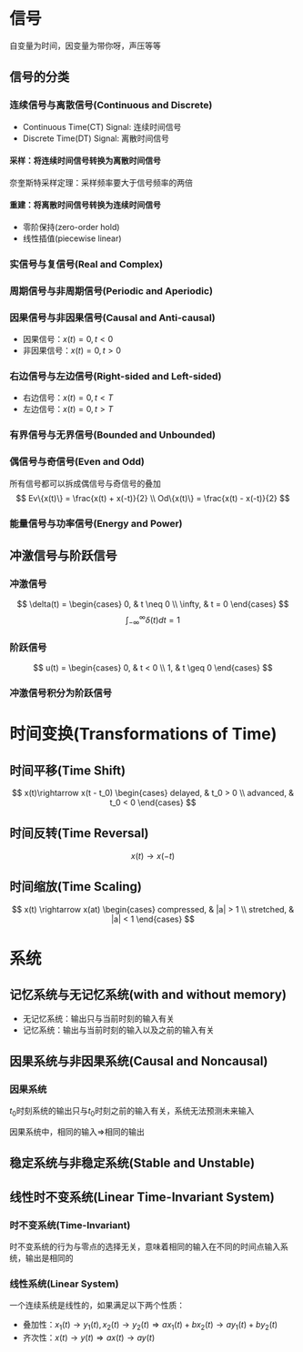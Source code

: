 # 信号

自变量为时间，因变量为带你呀，声压等等

## 信号的分类

### 连续信号与离散信号(Continuous and Discrete)

- Continuous Time(CT) Signal: 连续时间信号
- Discrete Time(DT) Signal: 离散时间信号

#### 采样：将连续时间信号转换为离散时间信号

奈奎斯特采样定理：采样频率要大于信号频率的两倍

#### 重建：将离散时间信号转换为连续时间信号

- 零阶保持(zero-order hold)
- 线性插值(piecewise linear)

### 实信号与复信号(Real and Complex)

### 周期信号与非周期信号(Periodic and Aperiodic)

### 因果信号与非因果信号(Causal and Anti-causal)

- 因果信号：$x(t) = 0, t < 0$
- 非因果信号：$x(t) = 0, t > 0$

### 右边信号与左边信号(Right-sided and Left-sided)

- 右边信号：$x(t) = 0, t < T$
- 左边信号：$x(t) = 0, t > T$

### 有界信号与无界信号(Bounded and Unbounded)

### 偶信号与奇信号(Even and Odd)

所有信号都可以拆成偶信号与奇信号的叠加
$$
Ev\{x(t)\} = \frac{x(t) + x(-t)}{2} \\
Od\{x(t)\} = \frac{x(t) - x(-t)}{2}
$$

### 能量信号与功率信号(Energy and Power)

## 冲激信号与阶跃信号

### 冲激信号

$$
\delta(t) = \begin{cases}
0, & t \neq 0 \\
\infty, & t = 0
\end{cases}
$$
$$
\int_{-\infty}^{\infty} \delta(t) dt = 1
$$

### 阶跃信号

$$
u(t) = \begin{cases}
0, & t < 0 \\
1, & t \geq 0
\end{cases}
$$

### 冲激信号积分为阶跃信号

# 时间变换(Transformations of Time)

## 时间平移(Time Shift)

$$
x(t)\rightarrow x(t - t_0) \begin{cases}
    delayed, & t_0 > 0 \\
    advanced, & t_0 < 0
\end{cases}
$$

## 时间反转(Time Reversal)

$$
x(t) \rightarrow x(-t)
$$

## 时间缩放(Time Scaling)

$$
x(t) \rightarrow x(at) \begin{cases}
    compressed, & |a| > 1 \\
    stretched, & |a| < 1
\end{cases}
$$

# 系统

## 记忆系统与无记忆系统(with and without memory)

- 无记忆系统：输出只与当前时刻的输入有关
- 记忆系统：输出与当前时刻的输入以及之前的输入有关

## 因果系统与非因果系统(Causal and Noncausal)

### 因果系统

$t_0$时刻系统的输出只与$t_0$时刻之前的输入有关，系统无法预测未来输入

因果系统中，相同的输入$\Rightarrow$相同的输出

## 稳定系统与非稳定系统(Stable and Unstable)

## 线性时不变系统(Linear Time-Invariant System)

### 时不变系统(Time-Invariant)

时不变系统的行为与零点的选择无关，意味着相同的输入在不同的时间点输入系统，输出是相同的

### 线性系统(Linear System)

一个连续系统是线性的，如果满足以下两个性质：

- 叠加性：$x_1(t) \rightarrow y_1(t), x_2(t) \rightarrow y_2(t) \Rightarrow ax_1(t) + bx_2(t) \rightarrow ay_1(t) + by_2(t)$
- 齐次性：$x(t) \rightarrow y(t) \Rightarrow ax(t) \rightarrow ay(t)$